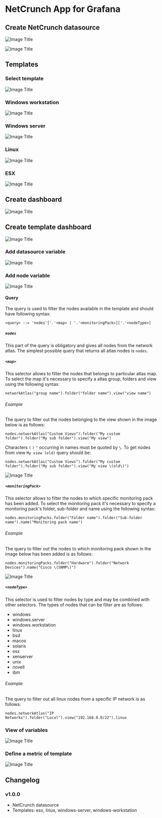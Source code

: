 # NetCrunch App for Grafana

## Create NetCrunch datasource
![Image Title](https://raw.githubusercontent.com/adremsoft/grafana-netcrunch-plugin/grafCrunch/doc/movies/create-datasource.gif)

![Image Title](https://raw.githubusercontent.com/adremsoft/grafana-netcrunch-plugin/grafCrunch/doc/images/datasource-list.jpg)

## Templates

### Select template
![Image Title](https://raw.githubusercontent.com/adremsoft/grafana-netcrunch-plugin/grafCrunch/doc/movies/select-template.gif)

### Windows workstation
![Image Title](https://raw.githubusercontent.com/adremsoft/grafana-netcrunch-plugin/grafCrunch/doc/images/windows-workstation-template.jpg)

### Windows server
![Image Title](https://raw.githubusercontent.com/adremsoft/grafana-netcrunch-plugin/grafCrunch/doc/images/windows-server-template.jpg)

### Linux
![Image Title](https://raw.githubusercontent.com/adremsoft/grafana-netcrunch-plugin/grafCrunch/doc/images/linux-template.jpg)

### ESX
![Image Title](https://raw.githubusercontent.com/adremsoft/grafana-netcrunch-plugin/grafCrunch/doc/images/esx-template.jpg)

## Create dashboard
![Image Title](https://raw.githubusercontent.com/adremsoft/grafana-netcrunch-plugin/grafCrunch/doc/movies/create-dashboard.gif)

## Create template dashboard

![Image Title](https://raw.githubusercontent.com/adremsoft/grafana-netcrunch-plugin/grafCrunch/doc/images/create-template-1.png)

### Add datasource variable

![Image Title](https://raw.githubusercontent.com/adremsoft/grafana-netcrunch-plugin/grafCrunch/doc/images/create-template-2.png)

### Add node variable

![Image Title](https://raw.githubusercontent.com/adremsoft/grafana-netcrunch-plugin/grafCrunch/doc/images/create-template-3.png)

#### Query

The query is used to filter the nodes available in the template  and should have following syntax:

`<query> ::= 'nodes'['.'<map> | '.'<monitoringPack>]['.'<nodeType>]`

##### `nodes` 

This part of the query is obligatory and gives all nodes from the network atlas.
The simplest possible query that returns all atlas nodes is `nodes`. 

##### `<map>`

This selector allows to filter the nodes that belongs to particular atlas map.
To select the map it's necessary to specify a atlas group, folders and
view using the following syntax:

`networkAtlas("group name").folder("folder name").view("view name")`

###### Example

The query to filter out the nodes belonging to the view shown in the image below is as follows:

`nodes.networkAtlas("Custom Views").folder("My custom folder").folder("My sub folder").view("My view")`

Characters `(` `)` `"` occurring in names must be quoted by `\`. To get nodes from view `My view (old)`
query should be:

`nodes.networkAtlas("Custom Views").folder("My custom folder").folder("My sub folder").view("My view \(old\)")`

![Image Title](https://raw.githubusercontent.com/adremsoft/grafana-netcrunch-plugin/grafCrunch/doc/images/template-query-maps-view.jpg)

##### `<monitoringPack>`

This selector allows to filter the nodes to which specific monitoring pack has been added.
To select the monitoring pack it's necessary to specify a monitoring pack's folder, sub-folder and name using the following syntax:

`nodes.monitoringPacks.folder("Folder name").folder("Sub-folder name").name("Monitoring pack name")`

###### Example

The query to filter out the nodes to which monitoring pack shown in the image below has been added is as follows:

`nodes.monitoringPacks.folder("Hardware").folder("Network Devices").name("Cisco \(SNMP\)")`

![Image Title](https://raw.githubusercontent.com/adremsoft/grafana-netcrunch-plugin/grafCrunch/doc/images/template-query-monitoring-pack-view.jpg)

##### `<nodeType>`

This selector is used to filter nodes by type and may be combined with other selectors. 
The types of nodes that can be filter are as follows:

* windows
* windows.server
* windows.workstation
* linux
* bsd
* macos
* solaris
* esx
* xenserver
* unix
* novell
* ibm

###### Example

The query to filter out all linux nodes from a specific IP network is as follows:

`nodes.networkAtlas("IP Networks").folder("Local").view("192.168.0.0/22").linux`

### View of variables

![Image Title](https://raw.githubusercontent.com/adremsoft/grafana-netcrunch-plugin/grafCrunch/doc/images/create-template-4.png)

### Define a metric of template

![Image Title](https://raw.githubusercontent.com/adremsoft/grafana-netcrunch-plugin/grafCrunch/doc/images/create-template-5.png)

## Changelog

### v1.0.0
- NetCrunch datasource
- Templates: esx, linux, windows-server, windows-workstation
